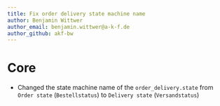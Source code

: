 ```yaml
---
title: Fix order delivery state machine name
author: Benjamin Wittwer
author_email: benjamin.wittwer@a-k-f.de
author_github: akf-bw
---
```

# Core
* Changed the state machine name of the `order_delivery.state` from `Order state` (`Bestellstatus`) to `Delivery state` (`Versandstatus`)
